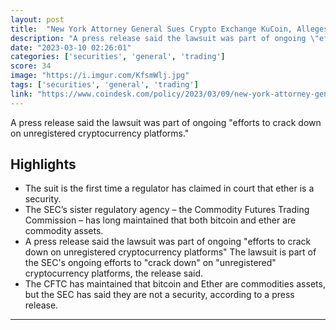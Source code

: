 ```yaml
---
layout: post
title:  "New York Attorney General Sues Crypto Exchange KuCoin, Alleges Ether Is a Security"
description: "A press release said the lawsuit was part of ongoing \"efforts to crack down on unregistered cryptocurrency platforms.\""
date: "2023-03-10 02:26:01"
categories: ['securities', 'general', 'trading']
score: 34
image: "https://i.imgur.com/KfsmWlj.jpg"
tags: ['securities', 'general', 'trading']
link: "https://www.coindesk.com/policy/2023/03/09/new-york-attorney-general-sues-crypto-exchange-kucoin-alleges-ether-is-a-security/"
---
```


A press release said the lawsuit was part of ongoing \"efforts to crack down on unregistered cryptocurrency platforms.\"

## Highlights

- The suit is the first time a regulator has claimed in court that ether is a security.
- The SEC’s sister regulatory agency – the Commodity Futures Trading Commission – has long maintained that both bitcoin and ether are commodity assets.
- A press release said the lawsuit was part of ongoing "efforts to crack down on unregistered cryptocurrency platforms" The lawsuit is part of the SEC's ongoing efforts to "crack down" on "unregistered" cryptocurrency platforms, the release said.
- The CFTC has maintained that bitcoin and Ether are commodities assets, but the SEC has said they are not a security, according to a press release.

---
